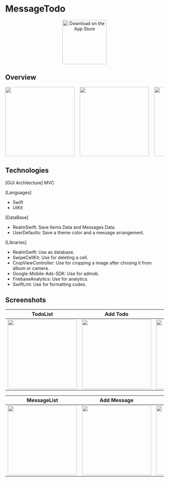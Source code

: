 # MessageTodo

<p align="center">
  <a href="https://apps.apple.com/jp/app/wordstodo/id1598603193">
    <img alt="Download on the App Store" title="App Store" src="http://i.imgur.com/0n2zqHD.png" width="140">
  </a>
</p>

## Overview

<pre>
<img src="https://raw.githubusercontent.com/wiki/Toshiyana/messageTodo/images/6.5inch.001.jpeg" width="220">&nbsp; <img src="https://raw.githubusercontent.com/wiki/Toshiyana/messageTodo/images/6.5inch.002.jpeg" width="220">&nbsp; <img src="https://raw.githubusercontent.com/wiki/Toshiyana/messageTodo/images/6.5inch.003.jpeg" width="220">&nbsp; 
</pre>

## Technologies
[GUI Architecture]
MVC

[Languages]
- Swift
- UIKit

[DataBase]
- RealmSwift: Save Items Data and Messages Data.
- UserDefaults: Save a theme color and a message arrangement.

[Libraries]
- RealmSwift: Use as database.
- SwipeCellKit: Use for deleting a cell.
- CropViewController: Use for cropping a image after chosing it from album or camera.
- Google-Mobile-Ads-SDK: Use for admob.
- FirebaseAnalytics: Use for analytics.
- SwiftLint: Use for formatting codes.

## Screenshots

| TodoList | Add Todo | Set Reminder |
|:---:|:---:|:---:|
| <img src="https://raw.githubusercontent.com/wiki/Toshiyana/messageTodo/images/TodoListView.png" width=220 > | <img src="https://raw.githubusercontent.com/wiki/Toshiyana/messageTodo/images/SettingTodoView.png" width=220 > | <img src="https://raw.githubusercontent.com/wiki/Toshiyana/messageTodo/images/SettingReminderView.png" width=220 > |

| MessageList | Add Message | Setting | Select Color |
|:---:|:---:|:---:|:---:|
| <img src="https://raw.githubusercontent.com/wiki/Toshiyana/messageTodo/images/WordsListView.png" width=220 > | <img src="https://raw.githubusercontent.com/wiki/Toshiyana/messageTodo/images/SettingWordsView.png" width=220 > | <img src="https://raw.githubusercontent.com/wiki/Toshiyana/messageTodo/images/SettingView.png" width=220 > | <img src="https://raw.githubusercontent.com/wiki/Toshiyana/messageTodo/images/ThemeColorView.png" width=220 > |

